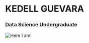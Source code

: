 # KEDELL GUEVARA

### Data Science Undergraduate

![Here I am!](/kgtheds/kedellguevara/kedellphoto.jpg)
